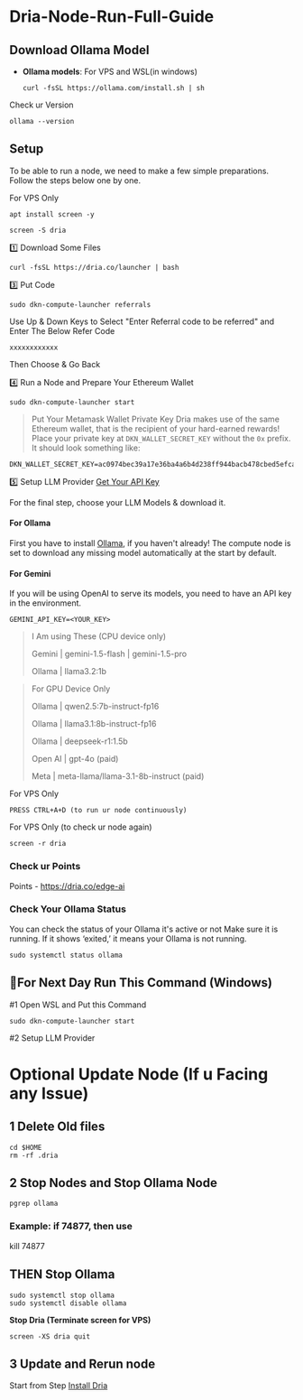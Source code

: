 # Dria-Node-Run-Full-Guide

## Download Ollama Model

- **Ollama models**: For VPS and WSL(in windows)

  ```
  curl -fsSL https://ollama.com/install.sh | sh
  ```
  
 Check ur Version 
  ```
  ollama --version
  ```
  
## Setup

To be able to run a node, we need to make a few simple preparations. Follow the steps below one by one.

For VPS Only
```
apt install screen -y
```
```
screen -S dria
```

1️⃣ Download Some Files
```
curl -fsSL https://dria.co/launcher | bash
```

3️⃣ Put Code
```
sudo dkn-compute-launcher referrals
```
Use Up & Down Keys to Select "Enter Referral code to be referred" and Enter The Below Refer Code
```
xxxxxxxxxxxx
```
Then Choose & Go Back

4️⃣ Run a Node and Prepare Your Ethereum Wallet
```
sudo dkn-compute-launcher start
```

> Put Your Metamask Wallet Private Key
> Dria makes use of the same Ethereum wallet, that is the recipient of your hard-earned rewards! Place your private key at `DKN_WALLET_SECRET_KEY` without the `0x` prefix. It should look something like:

```
DKN_WALLET_SECRET_KEY=ac0974bec39a17e36ba4a6b4d238ff944bacb478cbed5efcae784d7bf4f2ff80
```

5️⃣ Setup LLM Provider [Get Your API Key](docs/Top-LLM-Models.md)

For the final step, choose your LLM Models & download it.

#### For Ollama

First you have to install [Ollama](#requirements), if you haven't already! The compute node is set to download any missing model automatically at the start by default.

#### For Gemini

If you will be using OpenAI to serve its models, you need to have an API key in the environment.

```
GEMINI_API_KEY=<YOUR_KEY>
```

> I Am using These (CPU device only)
> 
> Gemini | gemini-1.5-flash | gemini-1.5-pro
> 
> Ollama | llama3.2:1b

> For GPU Device Only
> 
> Ollama | qwen2.5:7b-instruct-fp16
> 
> Ollama | llama3.1:8b-instruct-fp16
> 
> Ollama | deepseek-r1:1.5b
> 
> Open AI | gpt-4o (paid)
> 
> Meta | meta-llama/llama-3.1-8b-instruct (paid)

For VPS Only
```
PRESS CTRL+A+D (to run ur node continuously)
```
For VPS Only (to check ur node again)
```
screen -r dria
```

### Check ur Points

Points - https://dria.co/edge-ai

### Check Your Ollama Status
You can check the status of your Ollama it's active or not
Make sure it is running. If it shows ‘exited,’ it means your Ollama is not running.
```
sudo systemctl status ollama
```

## 🔶For Next Day Run This Command (Windows)

#1 Open WSL and Put this Command 
```
sudo dkn-compute-launcher start
```
#2 Setup LLM Provider


# Optional Update Node (If u Facing any Issue)
## 1 Delete Old files
```
cd $HOME
rm -rf .dria
```

## 2 Stop Nodes and Stop Ollama Node
```
pgrep ollama
```
### Example: if 74877, then use
kill 74877

## THEN Stop Ollama
```
sudo systemctl stop ollama
sudo systemctl disable ollama
```

**Stop Dria (Terminate screen for VPS)**
```console
screen -XS dria quit
```

## 3 Update and Rerun node
Start from Step [Install Dria](https://github.com/somyakantdash/Dria-Node-Run-Full-Guide/)
